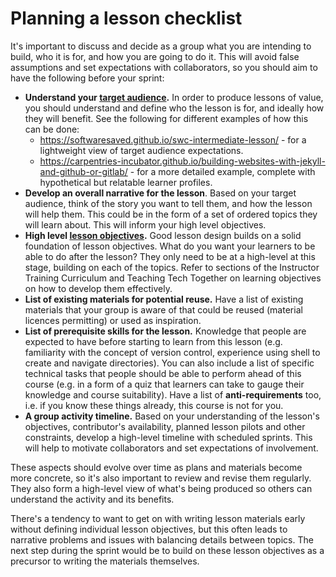 
# Planning a lesson checklist

It's important to discuss and decide as a group what you are intending to build, who it is for, and how you are going to do it. This will avoid false assumptions and set expectations with collaborators, so you should aim to have the following before your sprint:

- **Understand your [target audience](./lesson-sprint-recommendations).** In order to produce lessons of value, you should understand and define who the lesson is for, and ideally how they will benefit. See the following for different examples of how this can be done:
    - https://softwaresaved.github.io/swc-intermediate-lesson/ - for a lightweight view of target audience expectations.
    - https://carpentries-incubator.github.io/building-websites-with-jekyll-and-github-or-gitlab/ - for a more detailed example, complete with hypothetical but relatable learner profiles.
- **Develop an overall narrative for the lesson**. Based on your target audience, think of the story you want to tell them, and how the lesson will help them. This could be in the form of a set of ordered topics they will learn about. This will inform your high level objectives.
- **High level [lesson objectives]((./lesson-sprint-recommendations)).** Good lesson design builds on a solid foundation of lesson objectives. What do you want your learners to be able to do after the lesson? They only need to be at a high-level at this stage, building on each of the topics. Refer to sections of the Instructor Training Curriculum and Teaching Tech Together on learning objectives on how to develop them effectively.
- **List of existing materials for potential reuse.** Have a list of existing materials that your group is aware of that could be reused (material licences permitting) or used as inspiration.
- **List of prerequisite skills for the lesson.** Knowledge that people are expected to have before starting to learn from this lesson (e.g. familiarity with the concept of version control, experience using shell to create and navigate directories). You can also include a list of specific technical tasks that people should be able to perform ahead of this course (e.g. in a form of a quiz that learners can take to gauge their knowledge and course suitability). Have a list of **anti-requirements** too, i.e. if you know these things already, this course is not for you.
- **A group activity timeline.** Based on your understanding of the lesson's objectives, contributor's availability, planned lesson pilots and other constraints, develop a high-level timeline with scheduled sprints. This will help to motivate collaborators and set expectations of involvement.

These aspects should evolve over time as plans and materials become more concrete, so it's also important to review and revise them regularly. They also form a high-level view of what's being produced so others can understand the activity and its benefits.

There's a tendency to want to get on with writing lesson materials early without defining individual lesson objectives, but this often leads to narrative problems and issues with balancing details between topics. The next step during the sprint would be to build on these lesson objectives as a precursor to writing the materials themselves.
